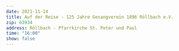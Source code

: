 ```yaml
---
date: 2021-11-14
title: Auf der Reise - 125 Jahre Gesangverein 1896 Röllbach e.V.
zip: 63934
address: Röllbach - Pfarrkirche St. Peter und Paul
time: "16:00"
show: false
---
```

